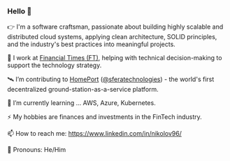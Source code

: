 ### Hello 👋

👉  I'm a software craftsman, passionate about building highly scalable and distributed cloud systems, applying clean architecture, SOLID principles, and the industry's best practices into meaningful projects.

📰  I work at [Financial Times (FT)](https://www.ft.com/), helping with technical decision-making to support the technology strategy.

🛰  I’m contributing to [HomePort](https://homeport.network/) ([@sferatechnologies](https://medium.com/@sferatechnologies)) - the world's first decentralized ground-station-as-a-service platform.

🌱  I’m currently learning ... AWS, Azure, Kubernetes.

⚡  My hobbies are finances and investments in the FinTech industry.

📫  How to reach me: https://www.linkedin.com/in/nikolov96/

👨  Pronouns: He/Him
